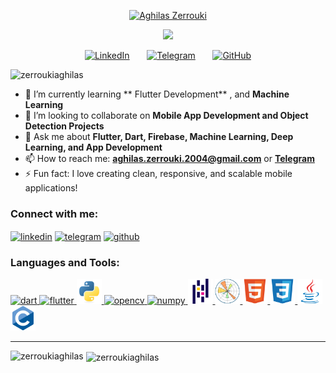 
<p align="center">
  <a href="https://https://github.com/Zr-AGhilas/Zr-AGhilas">
    <img src="https://readme-typing-svg.demolab.com?font=Fira+Code&size=30&duration=1000&pause=800&color=0077FF&center=true&width=435&lines=Aghilas+Zerrouki" alt="Aghilas Zerrouki" />
  </a>
</p>

<p align="center">
  <a href="https://https://github.com/Zr-AGhilas/Zr-AGhilas">
    <img src="https://readme-typing-svg.demolab.com?font=Fira+Code&size=30&duration=1000&pause=1000&color=0077FF&center=true&width=435&lines=Flutter+Developer;Dart+%7C+Python+%7C;Machine+%7C+Deep Learning;Mobile+and+Web+Apps;" />
  </a>
</p>

<!-- Social icons section -->
<p align="center">
  <a href="https://www.linkedin.com/in/aghilas-zerrouki-a51713256/"><img width="32px" alt="LinkedIn" title="LinkedIn" src="https://raw.githubusercontent.com/rahuldkjain/github-profile-readme-generator/master/src/images/icons/Social/linked-in-alt.svg"/></a>
  &#8287;&#8287;&#8287;&#8287;&#8287;
  <a href="https://t.me/aghilaszerrouki"><img width="32px" alt="Telegram" title="Telegram" src="https://upload.wikimedia.org/wikipedia/commons/8/82/Telegram_logo.svg"/></a>
  &#8287;&#8287;&#8287;&#8287;&#8287;
  <a href="https://https://github.com/Zr-AGhilas/Zr-AGhilas"><img width="32px" alt="GitHub" title="GitHub" src="https://cdn.jsdelivr.net/npm/simple-icons@v3/icons/github.svg"/></a>
</p>

<p align="left"> <img src="https://komarev.com/ghpvc/?username=zerroukiaghilas&label=Profile%20views&color=0077FF&style=flat" alt="zerroukiaghilas" /> </p>

- 🌱 I’m currently learning ** Flutter Development** , and **Machine Learning**  <br />
- 👯 I’m looking to collaborate on **Mobile App Development and Object Detection Projects**  <br />
- 💬 Ask me about **Flutter, Dart, Firebase, Machine Learning, Deep Learning, and App Development**  <br />
- 📫 How to reach me: **aghilas.zerrouki.2004@gmail.com** or [**Telegram**](https://t.me/aghilaszerrouki)  <br />
- ⚡ Fun fact: I love creating clean, responsive, and scalable mobile applications!  <br />

<h3 align="left">Connect with me:</h3>
<p align="left">
  <a href="https://www.linkedin.com/in/zerroukiaghilas" target="blank"><img align="center" src="https://raw.githubusercontent.com/rahuldkjain/github-profile-readme-generator/master/src/images/icons/Social/linked-in-alt.svg" alt="linkedin" height="30" width="40" /></a>
  <a href="https://t.me/aghilaszerrouki" target="blank"><img align="center" src="https://upload.wikimedia.org/wikipedia/commons/8/82/Telegram_logo.svg" alt="telegram" height="30" width="40" /></a>
  <a href="https://github.com/ZerroukiAghilas" target="blank"><img align="center" src="https://cdn.jsdelivr.net/npm/simple-icons@v3/icons/github.svg" alt="github" height="30" width="40" /></a>
</p>

<h3 align="left">Languages and Tools:</h3>
<p align="left">
  <!-- Dart -->
  <a href="https://dart.dev/" target="_blank" rel="noreferrer"> 
    <img src="https://www.vectorlogo.zone/logos/dartlang/dartlang-icon.svg" alt="dart" width="40" height="40"/> 
  </a>
  <!-- Flutter -->
  <a href="https://flutter.dev/" target="_blank" rel="noreferrer"> 
    <img src="https://www.vectorlogo.zone/logos/flutterio/flutterio-icon.svg" alt="flutter" width="40" height="40"/> 
  </a>
  <!-- Python -->
  <a href="https://www.python.org/" target="_blank" rel="noreferrer"> 
    <img src="https://raw.githubusercontent.com/devicons/devicon/master/icons/python/python-original.svg" alt="python" width="40" height="40"/> 
  </a>
  <!-- OpenCV -->
  <a href="https://opencv.org/" target="_blank" rel="noreferrer"> 
    <img src="https://www.vectorlogo.zone/logos/opencv/opencv-icon.svg" alt="opencv" width="40" height="40"/> 
  </a>
  <!-- NumPy -->
  <a href="https://numpy.org/" target="_blank" rel="noreferrer"> 
    <img src="https://www.vectorlogo.zone/logos/numpy/numpy-icon.svg" alt="numpy" width="40" height="40"/> 
  </a>
  <!-- Pandas -->
  <a href="https://pandas.pydata.org/" target="_blank" rel="noreferrer"> 
    <img src="https://raw.githubusercontent.com/devicons/devicon/master/icons/pandas/pandas-original.svg" alt="pandas" width="40" height="40"/> 
  </a>
  <!-- Matplotlib -->
  <a href="https://matplotlib.org/" target="_blank" rel="noreferrer"> 
    <img src="https://raw.githubusercontent.com/devicons/devicon/master/icons/matplotlib/matplotlib-original.svg" alt="matplotlib" width="40" height="40"/> 
  </a>
  <!-- HTML -->
  <a href="https://developer.mozilla.org/en-US/docs/Web/HTML" target="_blank" rel="noreferrer"> 
    <img src="https://raw.githubusercontent.com/devicons/devicon/master/icons/html5/html5-original.svg" alt="html5" width="40" height="40"/> 
  </a>
  <!-- CSS -->
  <a href="https://developer.mozilla.org/en-US/docs/Web/CSS" target="_blank" rel="noreferrer"> 
    <img src="https://raw.githubusercontent.com/devicons/devicon/master/icons/css3/css3-original.svg" alt="css3" width="40" height="40"/> 
  </a>
  <!-- Java -->
  <a href="https://www.java.com/" target="_blank" rel="noreferrer"> 
    <img src="https://raw.githubusercontent.com/devicons/devicon/master/icons/java/java-original.svg" alt="java" width="40" height="40"/> 
  </a>
  <!-- C -->
  <a href="https://www.cprogramming.com/" target="_blank" rel="noreferrer"> 
    <img src="https://raw.githubusercontent.com/devicons/devicon/master/icons/c/c-original.svg" alt="c" width="40" height="40"/> 
  </a>

</p>



---

<p><img align="left" src="https://github-readme-stats.vercel.app/api/top-langs?username=zerroukiaghilas&show_icons=true&theme=dark&locale=en&layout=compact" alt="zerroukiaghilas" /></p>

<p>&nbsp;<img align="center" src="https://github-readme-stats.vercel.app/api?username=zerroukiaghilas&show_icons=true&theme=dark&locale=en" alt="zerroukiaghilas" /></p>
